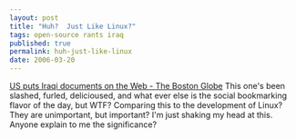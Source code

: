 ```yaml
---
layout: post
title: "Huh?  Just Like Linux?"
tags: open-source rants iraq
published: true
permalink: huh-just-like-linux
date: 2006-03-20
---
```


<a href="http://www.boston.com/business/globe/articles/2006/03/18/us_puts_iraqi_documents_on_the_web/">US puts Iraqi documents on the Web - The Boston Globe</a>
This one's been slashed, furled, delicioused, and what ever else is the social bookmarking flavor of the day, but WTF?  Comparing this to the development of Linux?  They are unimportant, but important?  I'm just shaking my head at this.  Anyone explain to me the significance?
